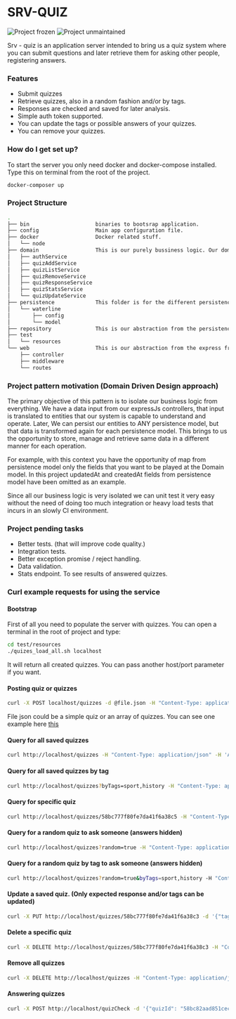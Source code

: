 # SRV-QUIZ #
![Project frozen](https://img.shields.io/badge/status-frozen-blue.png) ![Project unmaintained](https://img.shields.io/badge/project-unmaintained-red.svg)

Srv - quiz is an application server intended to bring us a quiz system where you can submit questions and later
retrieve them for asking other people, registering answers.


### Features ###

* Submit quizzes
* Retrieve quizzes, also in a random fashion and/or by tags.
* Responses are checked and saved for later analysis.
* Simple auth token supported.
* You can update the tags or possible answers of your quizzes.
* You can remove your quizzes.


### How do I get set up? ###

To start the server you only need docker and docker-compose installed.
Type this on terminal from the root of the project.

``` bash
docker-composer up
```

### Project Structure


``` bash
.
├── bin                     binaries to bootsrap application.
├── config                  Main app configuration file. 
├── docker                  Docker related stuff.
│   └── node
├── domain                  This is our purely bussiness logic. Our domain. Our Language.
│   ├── authService
│   ├── quizAddService
│   ├── quizListService
│   ├── quizRemoveService
│   ├── quizResponseService
│   ├── quizStatsService
│   └── quizUpdateService
├── persistence             This folder is for the different persistence systems.
│   └── waterline
│       ├── config
│       └── model
├── repository              This is our abstraction from the persistence layer.
├── test
│   └── resources
└── web                     This is our abstraction from the express framework.
    ├── controller
    ├── middleware
    └── routes


```

### Project pattern motivation (Domain Driven Design approach)

The primary objective of this pattern is to isolate our business logic from everything. We have a data input from our 
expressJs controllers, that input is translated to entities that our system is capable to understand and operate.
Later, We can persist our entities to ANY persistence model, but that data is transformed again for each persistence
model. This brings to us the opportunity to store, manage and retrieve same data in a different manner for each operation.

For example, with this context you have the opportunity of map from persistence model only the fields that you want to be played
at the Domain model. In this project updatedAt and createdAt fields from persistence model have been omitted as an example.

Since all our business logic is very isolated we can unit test it very easy without the need of doing 
too much integration or heavy load tests that incurs in an slowly CI environment.


### Project pending tasks

* Better tests. (that will improve code quality.)
* Integration tests.
* Better exception promise / reject handling.
* Data validation.
* Stats endpoint. To see results of answered quizzes.

### Curl example requests for using the service

#### Bootstrap
First of all you need to populate the server with quizzes. You can open a terminal in the root of project and type:

``` bash
cd test/resources
./quizes_load_all.sh localhost
```
It will return all created quizzes. You can pass another host/port parameter if you want.

#### Posting quiz or quizzes
``` bash
curl -X POST localhost/quizzes -d @file.json -H "Content-Type: application/json" -H 'Authorization:c40f7f4d574fbd6cdb025ae076701d5a'

```
File json could be a simple quiz or an array of quizzes. You can see one example here [this](test/resources/quizes.json)

#### Query for all saved quizzes

``` bash
curl http://localhost/quizzes -H "Content-Type: application/json" -H 'Authorization:c40f7f4d574fbd6cdb025ae076701d5a'
```

#### Query for all saved quizzes by tag

``` bash
curl http://localhost/quizzes?byTags=sport,history -H "Content-Type: application/json" -H 'Authorization:c40f7f4d574fbd6cdb025ae076701d5a'
```

#### Query for specific quiz

``` bash
curl http://localhost/quizzes/58bc777f80fe7da41f6a38c5 -H "Content-Type: application/json" -H 'Authorization:c40f7f4d574fbd6cdb025ae076701d5a'
```

#### Query for a random quiz to ask someone (answers hidden)
``` bash
curl http://localhost/quizzes?random=true -H "Content-Type: application/json" -H 'Authorization:c40f7f4d574fbd6cdb025ae076701d5a'
```

#### Query for a random quiz by tag to ask someone (answers hidden)
``` bash
curl http://localhost/quizzes?random=true&byTags=sport,history -H "Content-Type: application/json" -H 'Authorization:c40f7f4d574fbd6cdb025ae076701d5a'
```

#### Update a saved quiz. (Only expected response and/or tags can be updated)

``` bash
curl -X PUT http://localhost/quizzes/58bc777f80fe7da41f6a38c3 -d '{"tags": ["sports", "other"], "correctAnswers" : ["correction1", "correction2"]}' -H "Content-Type: application/json" -H 'Authorization:c40f7f4d574fbd6cdb025ae076701d5a'
```

#### Delete a specific quiz
``` bash
curl -X DELETE http://localhost/quizzes/58bc777f80fe7da41f6a38c3 -H "Content-Type: application/json" -H 'Authorization:c40f7f4d574fbd6cdb025ae076701d5a'
```

#### Remove all quizzes

``` bash
curl -X DELETE http://localhost/quizzes -H "Content-Type: application/json" -H 'Authorization:c40f7f4d574fbd6cdb025ae076701d5a'
```

#### Answering quizzes

``` bash
curl -X POST http://localhost/quizCheck -d '{"quizId": "58bc82aad851cec72341430d", "quizResponse": "italy", "participant": "participant1"}' -H "Content-Type: application/json" -H 'Authorization:c40f7f4d574fbd6cdb025ae076701d5a'
```
